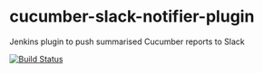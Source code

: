 # cucumber-slack-notifier-plugin
Jenkins plugin to push summarised Cucumber reports to Slack

[![Build Status](https://travis-ci.org/garethjevans/cucumber-slack-notifier-plugin.svg)](https://travis-ci.org/garethjevans/cucumber-slack-notifier-plugin)


